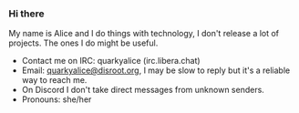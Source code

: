 ### Hi there
My name is Alice and I do things with technology, I don't release a lot of projects.
The ones I do might be useful.

- Contact me on IRC: quarkyalice (irc.libera.chat)
- Email: quarkyalice@disroot.org, I may be slow to reply but it's a reliable way to reach me.
- On Discord I don't take direct messages from unknown senders.
- Pronouns: she/her


<!--
**alicela1n/alicela1n** is a ✨ _special_ ✨ repository because its `README.md` (this file) appears on your GitHub profile.

Here are some ideas to get you started:

- 🔭 I’m currently working on ...
- 🌱 I’m currently learning ...
- 👯 I’m looking to collaborate on ...
- 🤔 I’m looking for help with ...
- 💬 Ask me about ...
- 📫 How to reach me: ...
- 😄 Pronouns: ...
- ⚡ Fun fact: ...
-->
